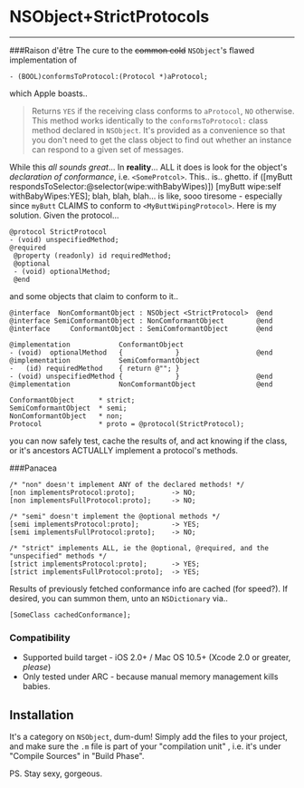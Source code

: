 # NSObject+StrictProtocols
---
###Raison d'être
The cure to the ~~common cold~~ `NSObject`'s flawed implementation of 

    - (BOOL)conformsToProtocol:(Protocol *)aProtocol;

which Apple boasts..
> Returns `YES` if the receiving class conforms to `aProtocol`, `NO` otherwise. This method works identically to the `conformsToProtocol:` class method declared in `NSObject`. It's provided as a convenience so that you don't need to get the class object to find out whether an instance can respond to a given set of messages.

While this _all sounds great_... In **reality**... ALL it does is look for the object's _declaration of conformance_, i.e. `<SomeProtcol>`.  This.. is.. ghetto.
    if ([myButt respondsToSelector:@selector(wipe:withBabyWipes)])
        [myButt wipe:self withBabyWipes:YES]; blah, blah, blah...
is like,  sooo tiresome - especially since `myButt` CLAIMS to conform to `<MyButtWipingProtocol>`.  Here is my solution. Given the protocol...

    @protocol StrictProtocol 
    - (void) unspecifiedMethod;
    @required
	 @property (readonly) id requiredMethod;
	 @optional
	 - (void) optionalMethod;        
	 @end

and some objects that claim to conform to it..

    @interface  NonComformantObject : NSObject <StrictProtocol>  @end
    @interface SemiComformantObject : NonComformantObject		 @end
    @interface     ConformantObject : SemiComformantObject 		 @end

    @implementation            ConformantObject
    - (void)  optionalMethod   {             }                   @end
    @implementation            SemiComformantObject
    -   (id) requiredMethod    { return @""; }
    - (void) unspecifiedMethod {             }                   @end
    @implementation            NonComformantObject               @end

    ConformantObject      * strict;
    SemiComformantObject  * semi;
    NonComformantObject   * non;
    Protocol              * proto = @protocol(StrictProtocol);
	 
you can now safely test, cache the results of, and act knowing if the class, or it's ancestors ACTUALLY implement a protocol's methods.

###Panacea

	/* "non" doesn't implement ANY of the declared methods! */
	[non implementsProtocol:proto];         -> NO;
	[non implementsFullProtocol:proto];     -> NO;

	/* "semi" doesn't implement the @optional methods */
	[semi implementsProtocol:proto]; 	    -> YES;
	[semi implementsFullProtocol:proto];    -> NO;	
	
	/* "strict" implements ALL, ie the @optional, @required, and the "unspecified" methods */
	[strict implementsProtocol:proto]; 	    -> YES;
	[strict implementsFullProtocol:proto];  -> YES;	
Results of previously fetched conformance info are cached (for speed?). If desired, you can summon them, unto an `NSDictionary` via..

	[SomeClass cachedConformance];
    
### Compatibility


* Supported build target - iOS 2.0+ / Mac OS 10.5+ (Xcode 2.0 or greater, _please_)
* Only tested under ARC - because manual memory management kills babies.

Installation
--------------

It's a category on `NSObject`, dum-dum!  Simply add the files to your project, and make sure the `.m` file is part of your "compilation unit" <hehehe>, i.e. it's under "Compile Sources" in "Build Phase".

PS. Stay sexy, gorgeous.
